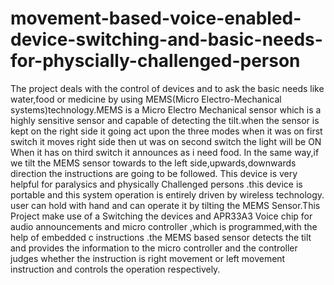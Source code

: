 # movement-based-voice-enabled-device-switching-and-basic-needs-for-physcially-challenged-person
The project deals with the control of devices and to ask the basic needs like water,food or medicine by using MEMS(Micro Electro-Mechanical systems)technology.MEMS is a Micro Electro Mechanical sensor which is a highly sensitive sensor and capable of detecting the tilt.when the sensor is kept on the right side it going act upon the three modes when it was on first switch it moves right side then ut was on second switch the light will be ON When it has on third switch it announces as i need food. In the same way,if we tilt the MEMS sensor towards to the left side,upwards,downwards direction the instructions are going to be followed. This device is very helpful for paralysics and physically Challenged persons .this device is portable and this system operation is entirely driven by wireless technology.
user can hold with hand and can operate it by tilting the MEMS Sensor.This Project make use of a Switching the devices and APR33A3 Voice chip for audio announcements and micro controller ,which is programmed,with the help of embedded c instructions .the MEMS based sensor detects the tilt and provides the information to the micro controller and the controller judges whether the instruction is right movement or left movement instruction and controls the operation respectively.
